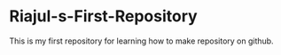 # Riajul-s-First-Repository
This is my first repository for learning how to make repository on github.
